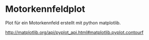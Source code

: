 # Motorkennfeldplot
Plot für ein Motorkennfeld erstellt mit python matplotlib.

http://matplotlib.org/api/pyplot_api.html#matplotlib.pyplot.contourf

